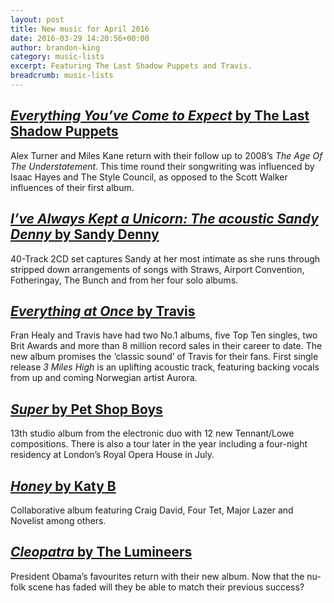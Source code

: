 ```yaml
---
layout: post
title: New music for April 2016
date: 2016-03-29 14:20:56+00:00
author: brandon-king
category: music-lists
excerpt: Featuring The Last Shadow Puppets and Travis.
breadcrumb: music-lists
---
```

## [<cite>Everything You’ve Come to Expect</cite> by The Last Shadow Puppets](http://suffolk.spydus.co.uk/cgi-bin/spydus.exe/ENQ/OPAC/BIBENQ/25750238?QRY=CTIBIB%3C%20IRN%2861027135%29&QRYTEXT=Everything%20you%27ve%20come%20to%20expect%20[sound%20recording])

Alex Turner and Miles Kane return with their follow up to 2008’s <cite>The Age Of The Understatement</cite>. This time round their songwriting was influenced by Isaac Hayes and The Style Council, as opposed to the Scott Walker influences of their first album.

## [<cite>I’ve Always Kept a Unicorn: The acoustic Sandy Denny</cite> by Sandy Denny](http://suffolk.spydus.co.uk/cgi-bin/spydus.exe/ENQ/OPAC/BIBENQ/25751457?QRY=CTIBIB%3C%20IRN%2861302023%29&QRYTEXT=I%27ve%20always%20kept%20a%20unicorn%20%3A%20The%20acoustic%20Sandy%20Denny%20[sound%20recording])

40-Track 2CD set captures Sandy at her most intimate as she runs through stripped down arrangements of songs with Straws, Airport Convention, Fotheringay, The Bunch and from her four solo albums.

## [<cite>Everything at Once</cite> by Travis](http://suffolk.spydus.co.uk/cgi-bin/spydus.exe/ENQ/OPAC/BIBENQ/25752793?QRY=CTIBIB%3C%20IRN%2860851017%29&QRYTEXT=Everything%20at%20once%20[sound%20recording])

Fran Healy and Travis have had two No.1 albums, five Top Ten singles, two Brit Awards and more than 8 million record sales in their career to date. The new album promises the ‘classic sound’ of Travis for their fans. First single release <cite>3 Miles High</cite> is an uplifting acoustic track, featuring backing vocals from up and coming Norwegian artist Aurora.

## [<cite>Super</cite> by Pet Shop Boys](http://suffolk.spydus.co.uk/cgi-bin/spydus.exe/ENQ/OPAC/BIBENQ/25753927?QRY=CTIBIB%3C%20IRN%2861026304%29&QRYTEXT=Super%20[sound%20recording])

13th studio album from the electronic duo with 12 new Tennant/Lowe compositions. There is also a tour later in the year including a four-night residency at London’s Royal Opera House in July.

## [<cite>Honey</cite> by Katy B](http://suffolk.spydus.co.uk/cgi-bin/spydus.exe/ENQ/OPAC/BIBENQ/25755454?QRY=CTIBIB%3C%20IRN%2817839285%29&QRYTEXT=Honey%20[sound%20recording])

Collaborative album featuring Craig David, Four Tet, Major Lazer and Novelist among others.

## [<cite>Cleopatra</cite> by The Lumineers](http://suffolk.spydus.co.uk/cgi-bin/spydus.exe/ENQ/OPAC/BIBENQ/25756353?QRY=CTIBIB%3C%20IRN%2817838664%29&QRYTEXT=Cleopatra%20[sound%20recording])

President Obama’s favourites return with their new album. Now that the nu-folk scene has faded will they be able to match their previous success?
